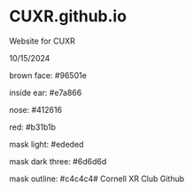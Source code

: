 # CUXR.github.io
Website for CUXR

10/15/2024

brown face: 
#96501e

inside ear:
#e7a866

nose: 
#412616

red: 
#b31b1b

mask light:
#ededed

mask dark three:
#6d6d6d

mask outline:
#c4c4c4# Cornell XR Club Github
